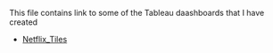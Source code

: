 This file contains link to some of the Tableau daashboards that I have created

- [Netflix_Tiles](https://public.tableau.com/app/profile/aditya.bhutada7368/viz/Netflix_tiles/NetflixTiles)
